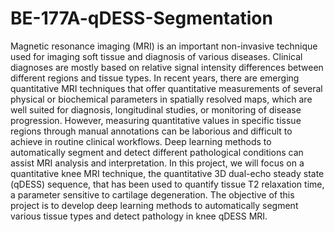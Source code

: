 # BE-177A-qDESS-Segmentation

Magnetic resonance imaging (MRI) is an important non-invasive technique used for imaging soft tissue
and diagnosis of various diseases. Clinical diagnoses are mostly based on relative signal intensity
differences between different regions and tissue types. In recent years, there are emerging quantitative
MRI techniques that offer quantitative measurements of several physical or biochemical parameters in
spatially resolved maps, which are well suited for diagnosis, longitudinal studies, or monitoring of disease
progression. However, measuring quantitative values in specific tissue regions through manual
annotations can be laborious and difficult to achieve in routine clinical workflows. Deep learning methods
to automatically segment and detect different pathological conditions can assist MRI analysis and
interpretation. In this project, we will focus on a quantitative knee MRI technique, the quantitative 3D
dual-echo steady state (qDESS) sequence, that has been used to quantify tissue T2 relaxation time, a
parameter sensitive to cartilage degeneration. The objective of this project is to develop deep
learning methods to automatically segment various tissue types and detect pathology in knee
qDESS MRI.
